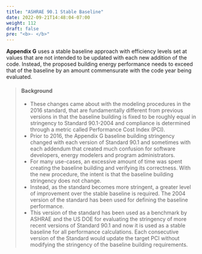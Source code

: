```yaml
---
title: "ASHRAE 90.1 Stable Baseline"
date: 2022-09-21T14:48:04-07:00
weight: 112
draft: false
pre: "<b>- </b>"
---
```


**Appendix G** uses a stable baseline approach with efficiency levels set at values that are not intended to be updated with each new addition of the code. Instead, the proposed building energy performance needs to exceed that of the baseline by an amount commensurate with the code year being evaluated.

> #### Background
> - These changes came about with the modeling procedures in the 2016 standard, that are fundamentally different from previous versions in that the baseline building is fixed to be roughly equal in stringency to Standard 90.1-2004 and compliance is determined through a metric called Performance Cost Index (PCI).
> - Prior to 2016, the Appendix G baseline building stringency changed with each version of Standard 90.1 and sometimes with each addendum that created much confusion for software developers, energy modelers and program administrators. 
> - For many use-cases, an excessive amount of time was spent creating the baseline building and verifying its correctness. With the new procedure, the intent is that the baseline building stringency does not change. 
> - Instead, as the standard becomes more stringent, a greater level of improvement over the stable baseline is required. The 2004 version of the standard has been used for defining the baseline performance. 
> - This version of the standard has been used as a benchmark by ASHRAE and the US DOE for evaluating the stringency of more recent versions of Standard 90.1 and now it is used as a stable baseline for all performance calculations. Each consecutive version of the Standard would update the target PCI without modifying the stringency of the baseline building requirements.


